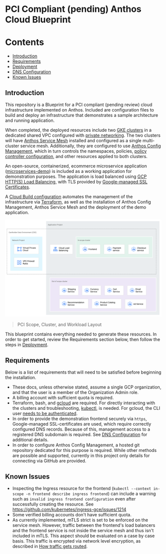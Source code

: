 # PCI Compliant (pending) Anthos Cloud Blueprint

# Contents

- [Introduction](#introduction)
- [Requirements](#requirements)
- [Deployment](docs/deployment.md)
- [DNS Configuration](docs/dns.md)
- [Known Issues](#known-issues)


## Introduction

This repository is a Blueprint for a PCI compliant (pending review) cloud infrastructure implemented on Anthos. Included are configuration files to build and deploy an infrastructure that demonstrates a sample architecture and running application.

When completed, the deployed resources include two [GKE clusters](https://cloud.google.com/kubernetes-engine) in a dedicated shared VPC configured with [private networking](https://cloud.google.com/kubernetes-engine/docs/concepts/private-cluster-concept). The two clusters will have [Anthos Service Mesh](https://cloud.google.com/anthos/service-mesh) installed and configured as a single multi-cluster service mesh. Additionally, they are configured to use [Anthos Config Management](https://cloud.google.com/anthos/config-management), which in turn controls the namespaces, policies, [policy controller configuration](https://cloud.google.com/anthos-config-management/docs/concepts/policy-controller), and other resources applied to both clusters.

An open-source, containerized, ecommerce microservice application ([microservices-demo](https://github.com/GoogleCloudPlatform/microservices-demo)) is included as a working application for demonstration purposes. The application is load balanced using [GCP HTTP(S) Load Balancing](https://cloud.google.com/load-balancing/docs/https), with TLS provided by [Google-managed SSL Certificates](https://cloud.google.com/load-balancing/docs/ssl-certificates/google-managed-certs).

A [Cloud Build configuration](https://cloud.google.com/cloud-build) automates the management of the infrastructure via [Terraform](https://www.terraform.io), as well as the installation of Anthos Config Management, Anthos Service Mesh and the deployment of the demo application.

![Project, VPC, Cluster, Namespace and Workload Layout](./assets/projects-diagram.png)
> PCI Scope, Cluster, and Workload Layout

This blueprint contains everything needed to generate these resources. In order to get started, review the Requirements section below, then follow the steps in [Deployment](docs/deployment.md).

## Requirements

Below is a list of requirements that will need to be satisfied before beginning the installation.

* These docs, unless otherwise stated, assume a single GCP organization, and that the user is a member of the Organization Admin role.
* A billing account with sufficient quota is required.
* Terraform, bash, and [gcloud](https://cloud.google.com/sdk/install) are required. For directly interacting with the clusters and troubleshooting, [kubectl](https://kubernetes.io/docs/tasks/tools/install-kubectl/), is needed.  For gcloud, the CLI user [needs to be authenticated](https://cloud.google.com/sdk/gcloud/reference/auth/login).
* In order to provide the demonstration frontend securely via `https`, Google-managed SSL-certificates are used, which require correctly configured DNS records. Because of this, management access to a registered  DNS subdomain is required.  See [DNS Configuration](docs/dns.md) for additional details.
* In order to configure Anthos Config Management, a hosted git repository dedicated for this purpose is required. While other methods are possible and supported, currently in this project only details for connecting via GitHub are provided.

## Known Issues

* Inspecting the Ingress resource for the frontend (`kubectl --context in-scope -n frontend describe ingress frontend`) can include a warning such as `invalid ingress frontend configuration` even after successfully creating the resource. See https://github.com/kubernetes/ingress-gce/issues/1214
* Some verified billing accounts don't have sufficient quota.
* As currently implemented, mTLS strict is set to be enforced on the service mesh. However, traffic between the frontend's load balancers and the frontend service is not inside the service mesh and thus isn't included in mTLS. This aspect should be evaluated on a case by case basis. This traffic is encrypted via network level encryption, as described in [How traffic gets routed](https://cloud.google.com/security/encryption-in-transit#how_traffic_gets_routed).
